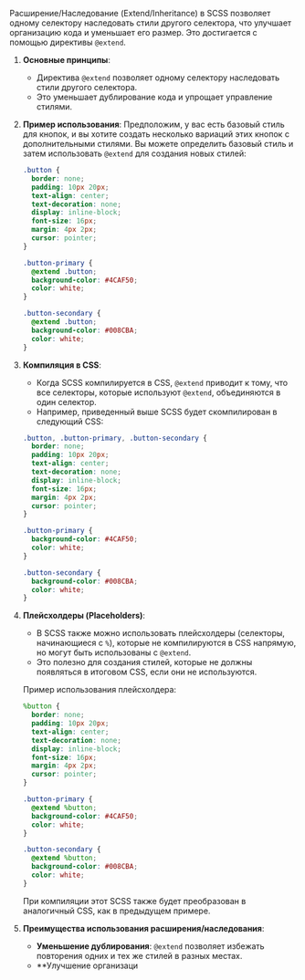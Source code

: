 Расширение/Наследование (Extend/Inheritance) в SCSS позволяет одному селектору наследовать стили другого селектора, что улучшает организацию кода и уменьшает его размер. Это достигается с помощью директивы `@extend`.

1. **Основные принципы**:
   - Директива `@extend` позволяет одному селектору наследовать стили другого селектора.
   - Это уменьшает дублирование кода и упрощает управление стилями.

2. **Пример использования**:
   Предположим, у вас есть базовый стиль для кнопок, и вы хотите создать несколько вариаций этих кнопок с дополнительными стилями. Вы можете определить базовый стиль и затем использовать `@extend` для создания новых стилей:

   ```scss
   .button {
     border: none;
     padding: 10px 20px;
     text-align: center;
     text-decoration: none;
     display: inline-block;
     font-size: 16px;
     margin: 4px 2px;
     cursor: pointer;
   }

   .button-primary {
     @extend .button;
     background-color: #4CAF50;
     color: white;
   }

   .button-secondary {
     @extend .button;
     background-color: #008CBA;
     color: white;
   }
   ```

3. **Компиляция в CSS**:
   - Когда SCSS компилируется в CSS, `@extend` приводит к тому, что все селекторы, которые используют `@extend`, объединяются в один селектор.
   - Например, приведенный выше SCSS будет скомпилирован в следующий CSS:

   ```css
   .button, .button-primary, .button-secondary {
     border: none;
     padding: 10px 20px;
     text-align: center;
     text-decoration: none;
     display: inline-block;
     font-size: 16px;
     margin: 4px 2px;
     cursor: pointer;
   }

   .button-primary {
     background-color: #4CAF50;
     color: white;
   }

   .button-secondary {
     background-color: #008CBA;
     color: white;
   }
   ```

4. **Плейсхолдеры (Placeholders)**:
   - В SCSS также можно использовать плейсхолдеры (селекторы, начинающиеся с `%`), которые не компилируются в CSS напрямую, но могут быть использованы с `@extend`.
   - Это полезно для создания стилей, которые не должны появляться в итоговом CSS, если они не используются.

   Пример использования плейсхолдера:

   ```scss
   %button {
     border: none;
     padding: 10px 20px;
     text-align: center;
     text-decoration: none;
     display: inline-block;
     font-size: 16px;
     margin: 4px 2px;
     cursor: pointer;
   }

   .button-primary {
     @extend %button;
     background-color: #4CAF50;
     color: white;
   }

   .button-secondary {
     @extend %button;
     background-color: #008CBA;
     color: white;
   }
   ```

   При компиляции этот SCSS также будет преобразован в аналогичный CSS, как в предыдущем примере.

5. **Преимущества использования расширения/наследования**:
   - **Уменьшение дублирования**: `@extend` позволяет избежать повторения одних и тех же стилей в разных местах.
   - **Улучшение организаци
